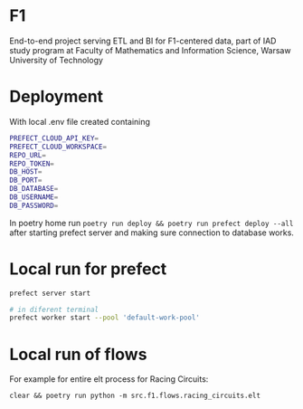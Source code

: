# F1
End-to-end project serving ETL and BI for F1-centered data,  part of IAD study program at Faculty of Mathematics and Information Science, Warsaw University of Technology

# Deployment

With local .env file created containing
```bash
PREFECT_CLOUD_API_KEY=
PREFECT_CLOUD_WORKSPACE=
REPO_URL=
REPO_TOKEN=
DB_HOST=
DB_PORT=
DB_DATABASE=
DB_USERNAME=
DB_PASSWORD=
```

In poetry home run `poetry run deploy && poetry run prefect deploy --all` after starting prefect server and making sure connection to database works.

# Local run for prefect

```bash
prefect server start

# in diferent terminal
prefect worker start --pool 'default-work-pool'
```

# Local run of flows

For example for entire elt process for Racing Circuits:
```
clear && poetry run python -m src.f1.flows.racing_circuits.elt
```
